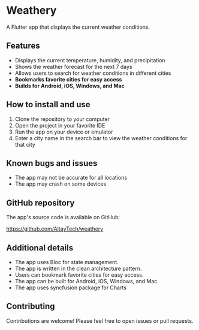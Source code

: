 # Weathery

A Flutter app that displays the current weather conditions.

## Features

* Displays the current temperature, humidity, and precipitation
* Shows the weather forecast for the next 7 days
* Allows users to search for weather conditions in different cities
* **Bookmarks favorite cities for easy access**
* **Builds for Android, iOS, Windows, and Mac**

## How to install and use

1. Clone the repository to your computer
2. Open the project in your favorite IDE
3. Run the app on your device or emulator
4. Enter a city name in the search bar to view the weather conditions for that city

## Known bugs and issues

* The app may not be accurate for all locations
* The app may crash on some devices

## GitHub repository

The app's source code is available on GitHub:

https://github.com/AltayTech/weathery

## Additional details

* The app uses Bloc for state management.
* The app is written in the clean architecture pattern.
* Users can bookmark favorite cities for easy access.
* The app can be built for Android, iOS, Windows, and Mac.
* The app uses syncfusion package for Charts

## Contributing

Contributions are welcome! Please feel free to open issues or pull requests.